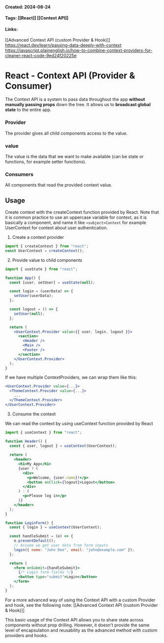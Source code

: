#### Created: 2024-08-24
#### Tags: [[React]] [[Context API]]
#### Links:
[[Advanced Context API (custom Provider & Hook)]]
https://react.dev/learn/passing-data-deeply-with-context
https://javascript.plainenglish.io/how-to-combine-context-providers-for-cleaner-react-code-9ed24f20225e

# React - Context API (Provider & Consumer)

The Context API is a system to pass data throughout the app **without manually passing props** down the tree. It allows us to **broadcast global state** to the entire app.

### Provider
The provider gives all child components access to the value.

### value
The value is the data that we want to make available (can be state or functions, for example setter functions).

### Consumers
All components that read the provided context value.

## Usage

Create context with the createContext function provided by React. Note that it is common practice to use an uppercase variable for context, as it is basically a component, and name it like `<subject>Context` for example UserContext for context about user authentication.

1. Create a context provider

```jsx
import { createContext } from "react";
const UserContext = createContext();
```

2. Provide value to child components

```jsx
import { useState } from "react";

function App() {
  const [user, setUser] = useState(null);

  const login = (userData) => {
    setUser(userData);
  };

  const logout = () => {
    setUser(null);
  };

  return (
    <UserContext.Provider value={{ user, login, logout }}>
      <section>
        <Header />
        <Main />
        <Footer />
      </section>
    </UserContext.Provider>
  );
}
```

If we have multiple ContextProviders, we can wrap them like this:

```jsx
<UserContext.Provider value={...}>
  <ThemeContext.Provider value={...}>
    ...
  </ThemeContext.Provider>
</UserContext.Provider>
```

3. Consume the context

We can read the context by using useContext function provided by React

```jsx
import { useContext } from "react";

function Header() {
  const { user, logout } = useContext(UserContext);
  
  return (
    <header>
      <h1>My App</h1>
      {user ? (
        <div>
          <p>Welcome, {user.name}!</p>
          <button onClick={logout}>Logout</button>
        </div>
      ) : (
        <p>Please log in</p>
      )}
    </header>
  );
}

function LoginForm() {
  const { login } = useContext(UserContext);

  const handleSubmit = (e) => {
    e.preventDefault();
    // Assume we get user data from form inputs
    login({ name: "John Doe", email: "john@example.com" });
  };

  return (
    <form onSubmit={handleSubmit}>
      {/* Login form fields */}
      <button type="submit">Login</button>
    </form>
  );
}
```

For a more advanced way of using the Context API with a custom Provider and hook, see the following note:
[[Advanced Context API (custom Provider & Hook)]]

This basic usage of the Context API allows you to share state across components without prop drilling. However, it doesn't provide the same level of encapsulation and reusability as the advanced method with custom providers and hooks.